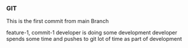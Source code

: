 ### GIT 
This is the first commit from main Branch

feature-1, commit-1
developer is doing some development
developer spends some time and pushes to git lot of time as part of development